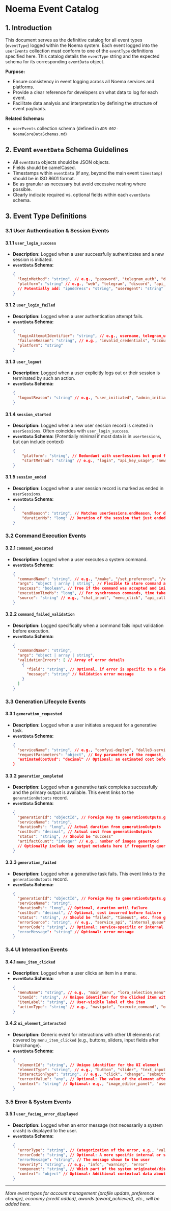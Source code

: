 # Noema Event Catalog

## 1. Introduction

This document serves as the definitive catalog for all event types (`eventType`) logged within the Noema system. Each event logged into the `userEvents` collection must conform to one of the `eventType` definitions specified here. This catalog details the `eventType` string and the expected schema for its corresponding `eventData` object.

**Purpose:**
*   Ensure consistency in event logging across all Noema services and platforms.
*   Provide a clear reference for developers on what data to log for each event.
*   Facilitate data analysis and interpretation by defining the structure of event payloads.

**Related Schemas:**
*   `userEvents` collection schema (defined in `ADR-002-NoemaCoreDataSchemas.md`)

## 2. Event `eventData` Schema Guidelines

*   All `eventData` objects should be JSON objects.
*   Fields should be camelCased.
*   Timestamps within `eventData` (if any, beyond the main event `timestamp`) should be in ISO 8601 format.
*   Be as granular as necessary but avoid excessive nesting where possible.
*   Clearly indicate required vs. optional fields within each `eventData` schema.

## 3. Event Type Definitions

### 3.1 User Authentication & Session Events

#### 3.1.1 `user_login_success`
*   **Description:** Logged when a user successfully authenticates and a new session is initiated.
*   **`eventData` Schema:**
    ```json
    {
      "loginMethod": "string", // e.g., "password", "telegram_auth", "discord_auth", "wallet_signature", "api_key"
      "platform": "string" // e.g., "web", "telegram", "discord", "api_v1" (matches userSessions.platform)
      // Potentially add: "ipAddress": "string", "userAgent": "string" if not fully captured in userSessions or if more specific context is needed here.
    }
    ```

#### 3.1.2 `user_login_failed`
*   **Description:** Logged when a user authentication attempt fails.
*   **`eventData` Schema:**
    ```json
    {
      "loginAttemptIdentifier": "string", // e.g., username, telegram_user_id (whatever was used for the attempt)
      "failureReason": "string", // e.g., "invalid_credentials", "account_locked", "invalid_api_key", "signature_verification_failed"
      "platform": "string"
    }
    ```

#### 3.1.3 `user_logout`
*   **Description:** Logged when a user explicitly logs out or their session is terminated by such an action.
*   **`eventData` Schema:**
    ```json
    {
      "logoutReason": "string" // e.g., "user_initiated", "admin_initiated" (supplements userSessions.endReason)
    }
    ```

#### 3.1.4 `session_started`
*   **Description:** Logged when a new user session record is created in `userSessions`. Often coincides with `user_login_success`.
*   **`eventData` Schema:** (Potentially minimal if most data is in `userSessions`, but can include context)
    ```json
    {
        "platform": "string", // Redundant with userSessions but good for direct event query
        "startMethod": "string" // e.g., "login", "api_key_usage", "new_connection"
    }
    ```

#### 3.1.5 `session_ended`
*   **Description:** Logged when a user session record is marked as ended in `userSessions`.
*   **`eventData` Schema:**
    ```json
    {
        "endReason": "string", // Matches userSessions.endReason, for direct event query
        "durationMs": "long" // Duration of the session that just ended
    }
    ```

### 3.2 Command Execution Events

#### 3.2.1 `command_executed`
*   **Description:** Logged when a user executes a system command.
*   **`eventData` Schema:**
    ```json
    {
      "commandName": "string", // e.g., "/make", "/set_preference", "/view_balance"
      "args": "object | array | string", // Flexible to store command arguments or parameters
      "success": "boolean", // True if the command was accepted and initiated, false if rejected due to validation, permissions etc.
      "executionTimeMs": "long", // For synchronous commands, time taken to complete the core logic. For async, time to acknowledge/queue.
      "source": "string" // e.g., "chat_input", "menu_click", "api_call"
    }
    ```

#### 3.2.2 `command_failed_validation`
*   **Description:** Logged specifically when a command fails input validation before execution.
*   **`eventData` Schema:**
    ```json
    {
      "commandName": "string",
      "args": "object | array | string",
      "validationErrors": [ // Array of error details
        {
          "field": "string", // Optional, if error is specific to a field
          "message": "string" // Validation error message
        }
      ]
    }
    ```

### 3.3 Generation Lifecycle Events

#### 3.3.1 `generation_requested`
*   **Description:** Logged when a user initiates a request for a generative task.
*   **`eventData` Schema:**
    ```json
    {
      "serviceName": "string", // e.g., "comfyui-deploy", "dalle3-service"
      "requestParameters": "object", // Key parameters of the request, e.g., { "prompt": "A cat", "aspectRatio": "16:9" }
      "estimatedCostUsd": "decimal" // Optional: an estimated cost before actual generation
    }
    ```

#### 3.3.2 `generation_completed`
*   **Description:** Logged when a generative task completes successfully and the primary output is available. This event links to the `generationOutputs` record.
*   **`eventData` Schema:**
    ```json
    {
      "generationId": "objectId", // Foreign Key to generationOutputs.generationId
      "serviceName": "string",
      "durationMs": "long", // Actual duration from generationOutputs
      "costUsd": "decimal", // Actual cost from generationOutputs
      "status": "string", // Should be "success"
      "artifactCount": "integer" // e.g., number of images generated
      // Optionally include key output metadata here if frequently queried with events, like primary artifact URL
    }
    ```

#### 3.3.3 `generation_failed`
*   **Description:** Logged when a generative task fails. This event links to the `generationOutputs` record.
*   **`eventData` Schema:**
    ```json
    {
      "generationId": "objectId", // Foreign Key to generationOutputs.generationId (if record was created)
      "serviceName": "string",
      "durationMs": "long", // Optional, duration until failure
      "costUsd": "decimal", // Optional, cost incurred before failure
      "status": "string", // Should be "failed", "timeout", etc. from generationOutputs status
      "errorSource": "string", // e.g., "service_api", "internal_queue", "content_moderation"
      "errorCode": "string", // Optional: service-specific or internal error code
      "errorMessage": "string" // Optional: error message
    }
    ```

### 3.4 UI Interaction Events

#### 3.4.1 `menu_item_clicked`
*   **Description:** Logged when a user clicks an item in a menu.
*   **`eventData` Schema:**
    ```json
    {
      "menuName": "string", // e.g., "main_menu", "lora_selection_menu"
      "itemId": "string", // Unique identifier for the clicked item within that menu
      "itemLabel": "string", // User-visible label of the item
      "actionType": "string" // e.g., "navigate", "execute_command", "open_sub_menu", "apply_setting"
    }
    ```

#### 3.4.2 `ui_element_interacted`
*   **Description:** Generic event for interactions with other UI elements not covered by `menu_item_clicked` (e.g., buttons, sliders, input fields after blur/change).
*   **`eventData` Schema:**
    ```json
    {
      "elementId": "string", // Unique identifier for the UI element
      "elementType": "string", // e.g., "button", "slider", "text_input", "checkbox"
      "interactionType": "string", // e.g., "click", "change", "submit", "focus", "blur"
      "currentValue": "any", // Optional: The value of the element after interaction (e.g., slider value, input text)
      "context": "string" // Optional: e.g., "image_editor_panel", "user_profile_settings"
    }
    ```

### 3.5 Error & System Events

#### 3.5.1 `user_facing_error_displayed`
*   **Description:** Logged when an error message (not necessarily a system crash) is displayed to the user.
*   **`eventData` Schema:**
    ```json
    {
      "errorType": "string", // Categorization of the error, e.g., "validation_error", "api_error", "resource_limit_exceeded", "payment_failed"
      "errorCode": "string", // Optional: A more specific internal or service error code
      "errorMessage": "string", // The message shown to the user
      "severity": "string", // e.g., "info", "warning", "error"
      "component": "string", // Which part of the system originated/displayed the error (e.g., "ImageGenerationWorkflow", "PaymentService")
      "context": "object" // Optional: Additional contextual data about the error state
    }
    ```

---

*More event types for account management (profile update, preference change), economy (credit added), awards (award_achieved), etc., will be added here.* 